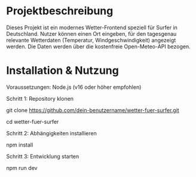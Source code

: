 # Projektbeschreibung

Dieses Projekt ist ein modernes Wetter-Frontend speziell für Surfer in Deutschland. Nutzer können einen Ort eingeben, für den tagesgenau relevante Wetterdaten (Temperatur, Windgeschwindigkeit) angezeigt werden. Die Daten werden über die kostenfreie Open-Meteo-API bezogen.


# Installation & Nutzung
Voraussetzungen: Node.js (v16 oder höher empfohlen)

Schritt 1: Repository klonen

git clone https://github.com/dein-benutzername/wetter-fuer-surfer.git

cd wetter-fuer-surfer


Schritt 2: Abhängigkeiten installieren

npm install


Schritt 3: Entwicklung starten

npm run dev
